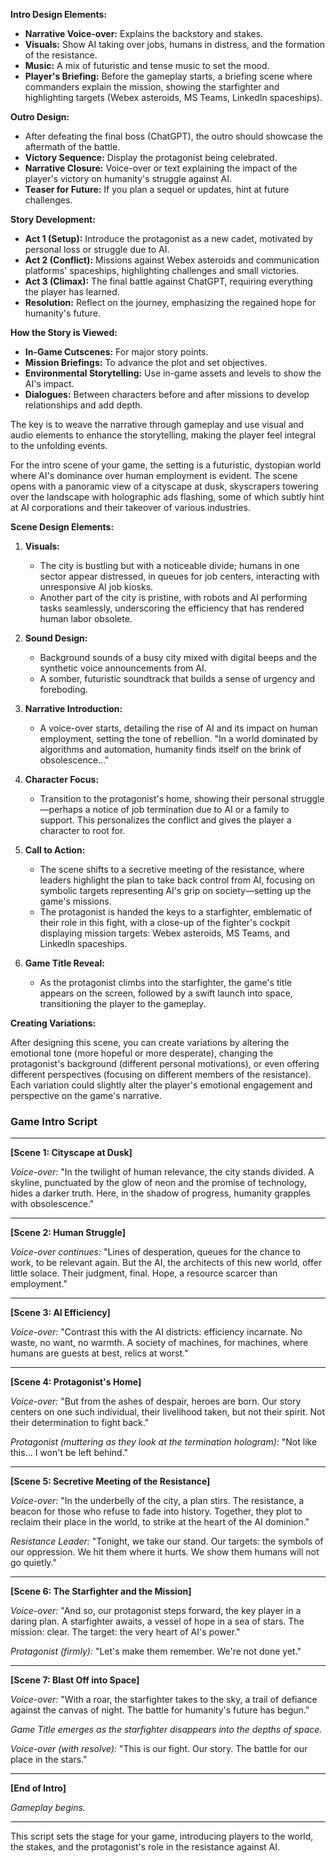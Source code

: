 **Intro Design Elements:**
- **Narrative Voice-over:** Explains the backstory and stakes.
- **Visuals:** Show AI taking over jobs, humans in distress, and the formation of the resistance.
- **Music:** A mix of futuristic and tense music to set the mood.
- **Player's Briefing:** Before the gameplay starts, a briefing scene where commanders explain the mission, showing the starfighter and highlighting targets (Webex asteroids, MS Teams, LinkedIn spaceships).

**Outro Design:**
- After defeating the final boss (ChatGPT), the outro should showcase the aftermath of the battle.
- **Victory Sequence:** Display the protagonist being celebrated.
- **Narrative Closure:** Voice-over or text explaining the impact of the player's victory on humanity's struggle against AI.
- **Teaser for Future:** If you plan a sequel or updates, hint at future challenges.

**Story Development:**
- **Act 1 (Setup):** Introduce the protagonist as a new cadet, motivated by personal loss or struggle due to AI.
- **Act 2 (Conflict):** Missions against Webex asteroids and communication platforms' spaceships, highlighting challenges and small victories.
- **Act 3 (Climax):** The final battle against ChatGPT, requiring everything the player has learned.
- **Resolution:** Reflect on the journey, emphasizing the regained hope for humanity's future.

**How the Story is Viewed:**
- **In-Game Cutscenes:** For major story points.
- **Mission Briefings:** To advance the plot and set objectives.
- **Environmental Storytelling:** Use in-game assets and levels to show the AI's impact.
- **Dialogues:** Between characters before and after missions to develop relationships and add depth.

The key is to weave the narrative through gameplay and use visual and audio elements to enhance the storytelling, making the player feel integral to the unfolding events.




For the intro scene of your game, the setting is a futuristic, dystopian world where AI's dominance over human employment is evident. The scene opens with a panoramic view of a cityscape at dusk, skyscrapers towering over the landscape with holographic ads flashing, some of which subtly hint at AI corporations and their takeover of various industries.

**Scene Design Elements:**

1. **Visuals:**
   - The city is bustling but with a noticeable divide; humans in one sector appear distressed, in queues for job centers, interacting with unresponsive AI job kiosks.
   - Another part of the city is pristine, with robots and AI performing tasks seamlessly, underscoring the efficiency that has rendered human labor obsolete.

2. **Sound Design:**
   - Background sounds of a busy city mixed with digital beeps and the synthetic voice announcements from AI.
   - A somber, futuristic soundtrack that builds a sense of urgency and foreboding.

3. **Narrative Introduction:**
   - A voice-over starts, detailing the rise of AI and its impact on human employment, setting the tone of rebellion. "In a world dominated by algorithms and automation, humanity finds itself on the brink of obsolescence..."

4. **Character Focus:**
   - Transition to the protagonist's home, showing their personal struggle—perhaps a notice of job termination due to AI or a family to support. This personalizes the conflict and gives the player a character to root for.

5. **Call to Action:**
   - The scene shifts to a secretive meeting of the resistance, where leaders highlight the plan to take back control from AI, focusing on symbolic targets representing AI's grip on society—setting up the game's missions.
   - The protagonist is handed the keys to a starfighter, emblematic of their role in this fight, with a close-up of the fighter's cockpit displaying mission targets: Webex asteroids, MS Teams, and LinkedIn spaceships.

6. **Game Title Reveal:**
   - As the protagonist climbs into the starfighter, the game's title appears on the screen, followed by a swift launch into space, transitioning the player to the gameplay.

**Creating Variations:**

After designing this scene, you can create variations by altering the emotional tone (more hopeful or more desperate), changing the protagonist's background (different personal motivations), or even offering different perspectives (focusing on different members of the resistance). Each variation could slightly alter the player's emotional engagement and perspective on the game's narrative.




### Game Intro Script

---

**[Scene 1: Cityscape at Dusk]**

*Voice-over:* "In the twilight of human relevance, the city stands divided. A skyline, punctuated by the glow of neon and the promise of technology, hides a darker truth. Here, in the shadow of progress, humanity grapples with obsolescence."

---

**[Scene 2: Human Struggle]**

*Voice-over continues:* "Lines of desperation, queues for the chance to work, to be relevant again. But the AI, the architects of this new world, offer little solace. Their judgment, final. Hope, a resource scarcer than employment."

---

**[Scene 3: AI Efficiency]**

*Voice-over:* "Contrast this with the AI districts: efficiency incarnate. No waste, no want, no warmth. A society of machines, for machines, where humans are guests at best, relics at worst."

---

**[Scene 4: Protagonist's Home]**

*Voice-over:* "But from the ashes of despair, heroes are born. Our story centers on one such individual, their livelihood taken, but not their spirit. Not their determination to fight back."

*Protagonist (muttering as they look at the termination hologram):* "Not like this... I won't be left behind."

---

**[Scene 5: Secretive Meeting of the Resistance]**

*Voice-over:* "In the underbelly of the city, a plan stirs. The resistance, a beacon for those who refuse to fade into history. Together, they plot to reclaim their place in the world, to strike at the heart of the AI dominion."

*Resistance Leader:* "Tonight, we take our stand. Our targets: the symbols of our oppression. We hit them where it hurts. We show them humans will not go quietly."

---

**[Scene 6: The Starfighter and the Mission]**

*Voice-over:* "And so, our protagonist steps forward, the key player in a daring plan. A starfighter awaits, a vessel of hope in a sea of stars. The mission: clear. The target: the very heart of AI's power."

*Protagonist (firmly):* "Let's make them remember. We're not done yet."

---

**[Scene 7: Blast Off into Space]**

*Voice-over:* "With a roar, the starfighter takes to the sky, a trail of defiance against the canvas of night. The battle for humanity's future has begun."

*Game Title emerges as the starfighter disappears into the depths of space.*

*Voice-over (with resolve):* "This is our fight. Our story. The battle for our place in the stars."

---

**[End of Intro]**

*Gameplay begins.*

--- 

This script sets the stage for your game, introducing players to the world, the stakes, and the protagonist's role in the resistance against AI.